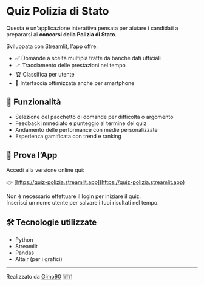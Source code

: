 # Quiz Polizia di Stato

Questa è un'applicazione interattiva pensata per aiutare i candidati a prepararsi ai **concorsi della Polizia di Stato**.

Sviluppata con [Streamlit](https://streamlit.io/), l'app offre:
- ✅ Domande a scelta multipla tratte da banche dati ufficiali
- 📈 Tracciamento delle prestazioni nel tempo
- 🏆 Classifica per utente
- 📱 Interfaccia ottimizzata anche per smartphone

## 🎯 Funzionalità
- Selezione del pacchetto di domande per difficoltà o argomento
- Feedback immediato e punteggio al termine del quiz
- Andamento delle performance con medie personalizzate
- Esperienza gamificata con trend e ranking

## 🚀 Prova l’App

Accedi alla versione online qui:

👉 [https://quiz-polizia.streamlit.app](https://quiz-polizia.streamlit.app)

Non è necessario effettuare il login per iniziare il quiz.  
Inserisci un nome utente per salvare i tuoi risultati nel tempo.

## 🛠️ Tecnologie utilizzate

- Python
- Streamlit
- Pandas
- Altair (per i grafici)

---

Realizzato da [Gimo90](https://github.com/Gimo90) 🇮🇹
